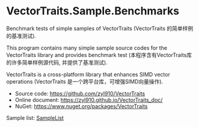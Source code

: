 # VectorTraits.Sample.Benchmarks

Benchmark tests of simple samples of VectorTraits (VectorTraits 的简单样例的基准测试).

This program contains many simple sample source codes for the VectorTraits library and provides benchmark test (本程序含有VectorTraits库的许多简单样例源代码, 并提供了基准测试).

VectorTraits is a cross-platform library that enhances SIMD vector operations (VectorTraits 是一个跨平台库，可增强SIMD向量操作).

- Source code: https://github.com/zyl910/VectorTraits
- Online document: https://zyl910.github.io/VectorTraits_doc/
- NuGet: https://www.nuget.org/packages/VectorTraits


Sample list: [SampleList](SampleList.md)
